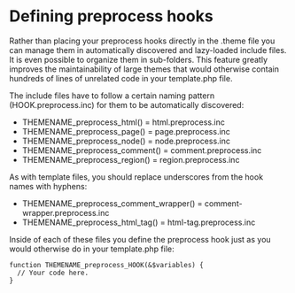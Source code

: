 # Defining preprocess hooks
Rather than placing your preprocess hooks directly in the .theme file you
can manage them in automatically discovered and lazy-loaded include files. It is
even possible to organize them in sub-folders. This feature greatly improves the
maintainability of large themes that would otherwise contain hundreds of lines
of unrelated code in your template.php file.

The include files have to follow a certain naming pattern (HOOK.preprocess.inc)
for them to be automatically discovered:

* THEMENAME_preprocess_html() = html.preprocess.inc
* THEMENAME_preprocess_page() = page.preprocess.inc
* THEMENAME_preprocess_node() = node.preprocess.inc
* THEMENAME_preprocess_comment() = comment.preprocess.inc
* THEMENAME_preprocess_region() = region.preprocess.inc

As with template files, you should replace underscores from the hook names with
hyphens:

* THEMENAME_preprocess_comment_wrapper() = comment-wrapper.preprocess.inc
* THEMENAME_preprocess_html_tag() = html-tag.preprocess.inc

Inside of each of these files you define the preprocess hook just as you would
otherwise do in your template.php file:

```
function THEMENAME_preprocess_HOOK(&$variables) {
  // Your code here.
}
```
